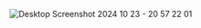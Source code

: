 ![Desktop Screenshot 2024 10 23 - 20 57 22 01](https://github.com/user-attachments/assets/ee1bd118-8e87-4555-b9a7-1cd8482578ce)
